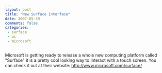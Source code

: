 ```yaml
---
layout: post
title: "New Surface Interface"
date: 2007-05-30
comments: false
categories:
 - surface
 - ui
 - microsoft
---
```

Microsoft is getting ready to release a whole new computing platform called
"Surface" it is a pretty cool looking way to interact with a touch screen. You
can check it out at their website: <http://www.microsoft.com/surface/>


